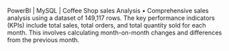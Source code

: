 PowerBI | MySQL | Coffee Shop sales Analysis
•	Comprehensive sales analysis using a dataset of 149,117 rows. The key performance indicators (KPIs) include total sales, total orders, and total quantity sold for each month. This involves calculating month-on-month changes and differences from the previous month.
